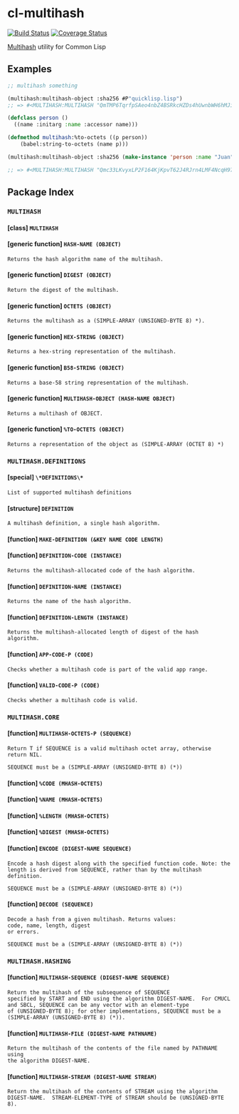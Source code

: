 # cl-multihash

[![Build Status](https://api.travis-ci.org/wemeetagain/cl-multihash.svg?branch=master)](https://travis-ci.org/wemeetagain/cl-multihash)
[![Coverage Status](https://coveralls.io/repos/wemeetagain/cl-multihash/badge.svg?branch=master&service=github)](https://coveralls.io/github/wemeetagain/cl-multihash?branch=master)

[Multihash](https://github.com/jbenet/multihash) utility for Common Lisp

## Examples

```lisp
;; multihash something

(multihash:multihash-object :sha256 #P"quicklisp.lisp")
;; => #<MULTIHASH:MULTIHASH "QmTMP6TqrfpSAeo4nbZ4BSRkcHZDs4hUwnbWH6hMJiikQf">

(defclass person ()
  ((name :initarg :name :accessor name)))

(defmethod multihash:%to-octets ((p person))
    (babel:string-to-octets (name p)))

(multihash:multihash-object :sha256 (make-instance 'person :name "Juan"))

;; => #<MULTIHASH:MULTIHASH "Qmc33LKvyxLP2F164KjKpvT62J4RJrn4LMF4NcqH971JFH">

```

## Package Index

### `MULTIHASH`

#### [class] `MULTIHASH`

#### [generic function] `HASH-NAME (OBJECT)`

    Returns the hash algorithm name of the multihash.

#### [generic function] `DIGEST (OBJECT)`

    Return the digest of the multihash.

#### [generic function] `OCTETS (OBJECT)`

    Returns the multihash as a (SIMPLE-ARRAY (UNSIGNED-BYTE 8) *).

#### [generic function] `HEX-STRING (OBJECT)`

    Returns a hex-string representation of the multihash.

#### [generic function] `B58-STRING (OBJECT)`

    Returns a base-58 string representation of the multihash.

#### [generic function] `MULTIHASH-OBJECT (HASH-NAME OBJECT)`

    Returns a multihash of OBJECT.

#### [generic function] `%TO-OCTETS (OBJECT)`

    Returns a representation of the object as (SIMPLE-ARRAY (OCTET 8) *)

### `MULTIHASH.DEFINITIONS`

#### [special] `\*DEFINITIONS\*`

    List of supported multihash definitions

#### [structure] `DEFINITION`

    A multihash definition, a single hash algorithm.

#### [function] `MAKE-DEFINITION (&KEY NAME CODE LENGTH)`

#### [function] `DEFINITION-CODE (INSTANCE)`

    Returns the multihash-allocated code of the hash algorithm.

#### [function] `DEFINITION-NAME (INSTANCE)`

    Returns the name of the hash algorithm.

#### [function] `DEFINITION-LENGTH (INSTANCE)`

    Returns the multihash-allocated length of digest of the hash algorithm.

#### [function] `APP-CODE-P (CODE)`

    Checks whether a multihash code is part of the valid app range.

#### [function] `VALID-CODE-P (CODE)`

    Checks whether a multihash code is valid.

### `MULTIHASH.CORE`

#### [function] `MULTIHASH-OCTETS-P (SEQUENCE)`

    Return T if SEQUENCE is a valid multihash octet array, otherwise return NIL.
    
    SEQUENCE must be a (SIMPLE-ARRAY (UNSIGNED-BYTE 8) (*))

#### [function] `%CODE (MHASH-OCTETS)`

#### [function] `%NAME (MHASH-OCTETS)`

#### [function] `%LENGTH (MHASH-OCTETS)`

#### [function] `%DIGEST (MHASH-OCTETS)`

#### [function] `ENCODE (DIGEST-NAME SEQUENCE)`

    Encode a hash digest along with the specified function code. Note: the
    length is derived from SEQUENCE, rather than by the multihash definition.
    
    SEQUENCE must be a (SIMPLE-ARRAY (UNSIGNED-BYTE 8) (*))

#### [function] `DECODE (SEQUENCE)`

    Decode a hash from a given multihash. Returns values:
    code, name, length, digest
    or errors.
    
    SEQUENCE must be a (SIMPLE-ARRAY (UNSIGNED-BYTE 8) (*))

### `MULTIHASH.HASHING`

#### [function] `MULTIHASH-SEQUENCE (DIGEST-NAME SEQUENCE)`

    Return the multihash of the subsequence of SEQUENCE
    specified by START and END using the algorithm DIGEST-NAME.  For CMUCL
    and SBCL, SEQUENCE can be any vector with an element-type
    of (UNSIGNED-BYTE 8); for other implementations, SEQUENCE must be a
    (SIMPLE-ARRAY (UNSIGNED-BYTE 8) (*)).

#### [function] `MULTIHASH-FILE (DIGEST-NAME PATHNAME)`

    Return the multihash of the contents of the file named by PATHNAME using
    the algorithm DIGEST-NAME.

#### [function] `MULTIHASH-STREAM (DIGEST-NAME STREAM)`

    Return the multihash of the contents of STREAM using the algorithm
    DIGEST-NAME.  STREAM-ELEMENT-TYPE of STREAM should be (UNSIGNED-BYTE 8).
